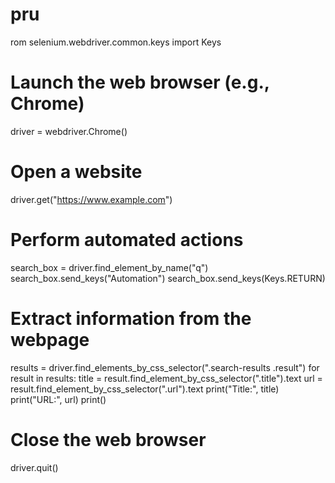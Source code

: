 # pru
rom selenium.webdriver.common.keys import Keys

# Launch the web browser (e.g., Chrome)
driver = webdriver.Chrome()

# Open a website
driver.get("https://www.example.com")

# Perform automated actions
search_box = driver.find_element_by_name("q")
search_box.send_keys("Automation")
search_box.send_keys(Keys.RETURN)

# Extract information from the webpage
results = driver.find_elements_by_css_selector(".search-results .result")
for result in results:
    title = result.find_element_by_css_selector(".title").text
    url = result.find_element_by_css_selector(".url").text
    print("Title:", title)
    print("URL:", url)
    print()

# Close the web browser
driver.quit()
